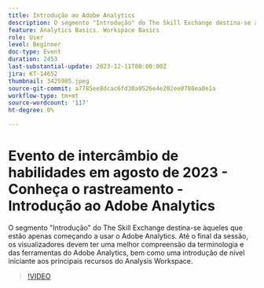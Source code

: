 ```yaml
---
title: Introdução ao Adobe Analytics
description: O segmento "Introdução" do The Skill Exchange destina-se àqueles que estão apenas começando a usar o Adobe Analytics. Até o final da sessão, os visualizadores devem ter uma melhor compreensão da terminologia e das ferramentas do Adobe Analytics, bem como uma introdução de nível iniciante aos principais recursos do Analysis Workspace.
feature: Analytics Basics. Workspace Basics
role: User
level: Beginner
doc-type: Event
duration: 2453
last-substantial-update: 2023-12-11T00:00:00Z
jira: KT-14652
thumbnail: 3425985.jpeg
source-git-commit: a7785ee8dcac6fd30a9526e4e202ee0780ea0e1a
workflow-type: tm+mt
source-wordcount: '117'
ht-degree: 0%

---
```



# Evento de intercâmbio de habilidades em agosto de 2023 - Conheça o rastreamento - Introdução ao Adobe Analytics

O segmento &quot;Introdução&quot; do The Skill Exchange destina-se àqueles que estão apenas começando a usar o Adobe Analytics. Até o final da sessão, os visualizadores devem ter uma melhor compreensão da terminologia e das ferramentas do Adobe Analytics, bem como uma introdução de nível iniciante aos principais recursos do Analysis Workspace.

>[!VIDEO](https://video.tv.adobe.com/v/3425985/?learn=on)
